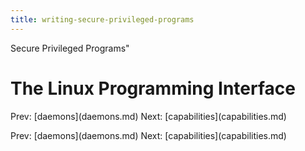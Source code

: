 ```yaml
---
title: writing-secure-privileged-programs
---
```


Secure Privileged Programs\"

# The Linux Programming Interface

Prev: \[daemons](daemons.md) Next:
\[capabilities](capabilities.md)

Prev: \[daemons](daemons.md) Next:
\[capabilities](capabilities.md)
